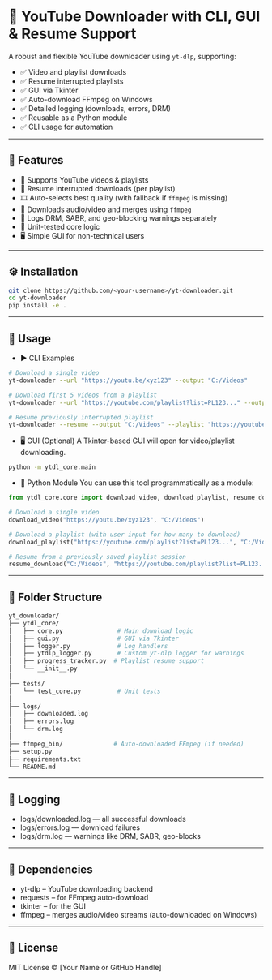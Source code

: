 # 🎥 YouTube Downloader with CLI, GUI & Resume Support

A robust and flexible YouTube downloader using `yt-dlp`, supporting:

- ✅ Video and playlist downloads  
- ✅ Resume interrupted playlists  
- ✅ GUI via Tkinter  
- ✅ Auto-download FFmpeg on Windows  
- ✅ Detailed logging (downloads, errors, DRM)  
- ✅ Reusable as a Python module  
- ✅ CLI usage for automation  

---

## 🚀 Features

- 🔗 Supports YouTube videos & playlists  
- 💾 Resume interrupted downloads (per playlist)  
- 🎞️ Auto-selects best quality (with fallback if `ffmpeg` is missing)  
- 🧩 Downloads audio/video and merges using `ffmpeg`  
- 🔐 Logs DRM, SABR, and geo-blocking warnings separately  
- 🧪 Unit-tested core logic  
- 🖥️ Simple GUI for non-technical users  

---

## ⚙️ Installation

```bash
git clone https://github.com/<your-username>/yt-downloader.git
cd yt-downloader
pip install -e .
```
---

## 🧪 Usage

- ▶️ CLI Examples
```bash
# Download a single video
yt-downloader --url "https://youtu.be/xyz123" --output "C:/Videos"

# Download first 5 videos from a playlist
yt-downloader --url "https://youtube.com/playlist?list=PL123..." --output "C:/Videos" --limit 5

# Resume previously interrupted playlist
yt-downloader --resume --output "C:/Videos" --playlist "https://youtube.com/playlist?list=PL123..."
```

- 🖥️ GUI (Optional)
A Tkinter-based GUI will open for video/playlist downloading.
```bash
python -m ytdl_core.main
```

- 🐍 Python Module
You can use this tool programmatically as a module:
```python
from ytdl_core.core import download_video, download_playlist, resume_download

# Download a single video
download_video("https://youtu.be/xyz123", "C:/Videos")

# Download a playlist (with user input for how many to download)
download_playlist("https://youtube.com/playlist?list=PL123...", "C:/Videos")

# Resume from a previously saved playlist session
resume_download("C:/Videos", "https://youtube.com/playlist?list=PL123...")
```

---

## 📂 Folder Structure

```bash
yt_downloader/
├── ytdl_core/
│   ├── core.py               # Main download logic
│   ├── gui.py                # GUI via Tkinter
│   ├── logger.py             # Log handlers
│   ├── ytdlp_logger.py       # Custom yt-dlp logger for warnings
│   ├── progress_tracker.py  # Playlist resume support
│   └── __init__.py
│
├── tests/
│   └── test_core.py          # Unit tests
│
├── logs/
│   ├── downloaded.log
│   ├── errors.log
│   └── drm.log
│
├── ffmpeg_bin/              # Auto-downloaded FFmpeg (if needed)
├── setup.py
├── requirements.txt
└── README.md
```

---

## 📝 Logging
- logs/downloaded.log — all successful downloads
- logs/errors.log — download failures
- logs/drm.log — warnings like DRM, SABR, geo-blocks

---

## 🔧 Dependencies
- yt-dlp – YouTube downloading backend
- requests – for FFmpeg auto-download
- tkinter – for the GUI
- ffmpeg – merges audio/video streams (auto-downloaded on Windows)

---

## 📄 License
MIT License © [Your Name or GitHub Handle]
